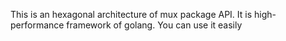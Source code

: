 This is an hexagonal architecture of mux package API. It is high-performance framework of golang. You can use it easily
